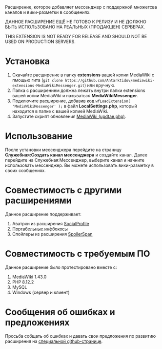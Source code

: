 Расширение, которое добавляет мессенджер с поддержкой множетсва каналов и вики-разметки в сообщениях.

ДАННОЕ РАСШИРЕНИЕ ЕЩЁ НЕ ГОТОВО К РЕЛИЗУ И НЕ ДОЛЖНО БЫТЬ ИСПОЛЬЗОВАНО НА РЕАЛЬНЫХ (ПРОДАКШЕН) СЕРВЕРАХ.

THIS EXTENSION IS NOT READY FOR RELEASE AND SHOULD NOT BE USED ON PRODUCTION SERVERS.

# Установка
1. Скачайте расширение в папку **extensions** вашей копии MediaWiki с пмощью гита (```git clone https://github.com/Antarktidov/mediawiki-extensions-MediaWikiMessenger.git```) или вручную.
2. Папка с расширением должна лежать внутри папки extensions вашей копии MediaWiki и называться **MediaWikiMessenger**.
3. Подключите расширение, добавив код ```wfLoadExtension( 'MediaWikiMessenger' );``` в файл **LocalSettings.php**, который находится в папке с вашей копией MediaWiki.
4. Запустите скрипт обновления [MediaWiki (updtae.php)](https://www.mediawiki.org/wiki/Manual:Update.php/ru).

# Использование
После установки мессенджера перейдите на страницу **Служебная:Создать канал мессенджера** и создайте канал.
Далее перейдите на Служебная:Мессенджер, выберите канал и начните использовать мессенджер. Вы можете использовать вики-разметку в своих сообщениях.

# Совместимость с другими расширениями
Данное расширение поддерживает:
1. Аватрки из расширения [SocialProfile](https://www.mediawiki.org/wiki/Extension:SocialProfile/ru)
2. [Портабельные инфбокосы](https://www.mediawiki.org/wiki/Extension:PortableInfobox/ru)
3. Спойлеры из расширения [SpoilerSpan](https://github.com/Antarktidov/mediawiki-extensions-SpoilerSpan)

# Совместимость с требуемым ПО
Данное расширение было протестировано вместе с:
1. MediaWiki 1.43.0
2. PHP 8.12.2
3. MySQL
4. Windows (сервер и клиент)

  # Сообщения об ошибках и предложениях
  Просьба собщать об ошибках и давать свои предложения по развитию расширения на [специальной github-странице](https://github.com/Antarktidov/mediawiki-extensions-MediaWikiMessenger/issues).
